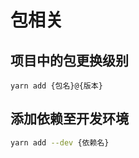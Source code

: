 # 包相关

## 项目中的包更换级别

````shell
yarn add {包名}@{版本}
````

## 添加依赖至开发环境

````bash
yarn add --dev {依赖名}
````

